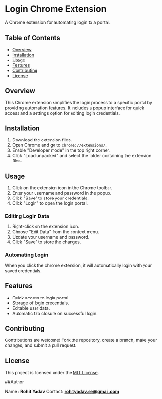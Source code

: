 # Login Chrome Extension

A Chrome extension for automating login to a portal.

## Table of Contents

- [Overview](#overview)
- [Installation](#installation)
- [Usage](#usage)
- [Features](#features)
- [Contributing](#contributing)
- [License](#license)

## Overview

This Chrome extension simplifies the login process to a specific portal by providing automation features. It includes a popup interface for quick access and a settings option for editing login credentials.

## Installation

1. Download the extension files.
2. Open Chrome and go to `chrome://extensions/`.
3. Enable "Developer mode" in the top right corner.
4. Click "Load unpacked" and select the folder containing the extension files.

## Usage

1. Click on the extension icon in the Chrome toolbar.
2. Enter your username and password in the popup.
3. Click "Save" to store your credentials.
4. Click "Login" to open the login portal.

### Editing Login Data

1. Right-click on the extension icon.
2. Choose "Edit Data" from the context menu.
3. Update your username and password.
4. Click "Save" to store the changes.

### Automating Login

When you click the chrome extension, it will automatically login with your saved credentials.

## Features

- Quick access to login portal.
- Storage of login credentials.
- Editable user data.
- Automatic tab closure on successful login.

## Contributing

Contributions are welcome! Fork the repository, create a branch, make your changes, and submit a pull request.

## License

This project is licensed under the [MIT License](LICENSE).

##Author

Name : **Rohit Yadav**
Contact: **rohityadav.se@gmail.com**
